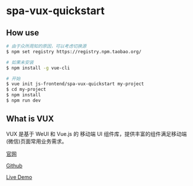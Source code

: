 # spa-vux-quickstart

## How use

``` bash
# 由于众所周知的原因，可以考虑切换源
$ npm set registry https://registry.npm.taobao.org/

# 如果未安装
$ npm install -g vue-cli

# 开始
$ vue init js-frontend/spa-vux-quickstart my-project
$ cd my-project
$ npm install
$ npm run dev
```

## What is VUX

VUX 是基于 WeUI 和 Vue.js 的 移动端 UI 组件库，提供丰富的组件满足移动端(微信)页面常用业务需求。

[官网](https://vux.li/)

[Github](https://github.com/airyland/vux)

[Live Demo](https://vux.li/demos/v2/?x-page=github#/)
